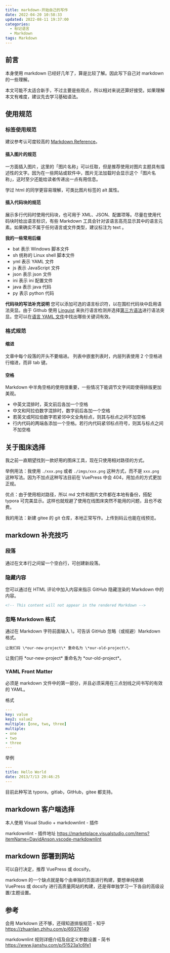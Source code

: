 ```yaml
---
title: markdown-开始自己的写作
date: 2022-04-20 10:58:33
updated: 2022-08-11 19:37:00
categories:
  - 标记语言
  - Markdown
tags: Markdown
---
```


## 前言

本身使用 markdown 已经好几年了，算是比较了解。因此写下自己对 markdown 的一些理解。

本文可能不太适合新手，不过主要是些观点，所以相对来说还算好接受。如果理解本文有难度，建议先去学习基础语法。

## 使用规范

### 标签使用规范

建议参考认可度较高的 [Markdown Reference](https://commonmark.org/help/)。

#### 插入图片的规范

一方面插入图片，这里的「图片名称」可以任取，但是推荐使用对图片主题具有描述性的文字。因为在一些网站或软件中，图片无法加载时会显示这个「图片名称」，这时至少还能给读者传递出一点有用信息。

<!-- more -->

学过 html 的同学更容易理解，可类比图片标签的 alt 属性。

#### 插入代码块的规范

展示多行代码时使用代码块，也可用于 XML、JSON、配置项等。尽量在使用代码块时给出语言标识，有些 Markdown 工具会针对该语言高亮显示其中的语言元素。如果确实不属于任何语言或文件类型，建议标注为 text 。

<!-- more -->

**我的一些常用后缀**

* bat 表示 Windows 脚本文件
* sh 统称的 Linux shell 脚本文件
* yml 表示 YAML 文件
* js 表示 JavaScript 文件
* json 表示 json 文件
* ini 表示 ini 配置文件
* java 表示 java 代码
* py 表示 python 代码

**代码块的写法补充说明**
您可以添加可选的语言标识符，以在围栏代码块中启用语法突显。由于 Github 使用 [Linguist](https://github.com/github/linguist) 来执行语言检测并选择[第三方语法](https://github.com/github/linguist/blob/master/vendor/README.md)进行语法突显。您可以在[语言 YAML 文件](https://github.com/github/linguist/blob/master/lib/linguist/languages.yml)中找出哪些关键词有效。

### 格式规范

#### 缩进

文章中每个段落的开头不要缩进。
列表中嵌套列表时，内层列表使用 2 个空格进行缩进，而非 tab 键。

#### 空格

Markdown 中半角空格的使用很重要，一些情况下能调节文字间距使得排版更加美观。

* 中英文混排时，英文前后各加一个空格
* 中文和阿拉伯数字混排时，数字前后各加一个空格
* 若英文或阿拉伯数字若紧邻中文全角标点，则其与标点之间不加空格
* 行内代码的两端各添加一个空格。若行内代码紧邻标点符号，则其与标点之间不加空格

## 关于图床选择

我之前一直期望找到一款好用的图床工具，现在只使用相对路径的方式。

举例用法：我使用 `./xxx.png` 或者 `./imgs/xxx.png` 这种方式，而不是 `xxx.png` 这种写法。因为不加点这种写法目前在 VuePress 中会 404，用加点的方式更加正规。

优点：由于使用相对路径，所以 md 文件和图片文件都在本地有备份，搭配 typora 可完美显示。这样也就规避了使用在线图床突然不能用的问题，且也不收费。

我的用法：新建 gitee 的 git 仓库，本地正常写作。上传到码云也能在线预览。

## markdown 补充技巧

### 段落

通过在文本行之间留一个空白行，可创建新段落。

### 隐藏内容

您可以通过在 HTML 评论中加入内容来指示 GitHub 隐藏渲染的 Markdown 中的内容。

```html
<!-- This content will not appear in the rendered Markdown -->
```

### 忽略 Markdown 格式

通过在 Markdown 字符前面输入 \，可告诉 GitHub 忽略（或规避）Markdown 格式。

`让我们将 \*our-new-project\* 重命名为 \*our-old-project\*。`

让我们将 \*our-new-project\* 重命名为 \*our-old-project\*。

### YAML Front Matter

必须是 markdown 文件中的第一部分，并且必须采用在三点划线之间书写的有效的 YAML。

格式

```yml
---
key: value
key2: value2
multiple: [one, two, three]
multiple:
- one
- two
- three
---
```

举例

```yml
---
title: Hello World
date: 2013/7/13 20:46:25
---
```

目前此种写法 typora，gitlab，GitHub，gitee 都支持。

## markdown 客户端选择

本人使用 Visual Studio + markdownlint - 插件

markdownlint - 插件地址
<https://marketplace.visualstudio.com/items?itemName=DavidAnson.vscode-markdownlint>

## markdown 部署到网站

可以自行决定，推荐 VuePress 或 docsify。

markdown 的一个缺点就是每个由单独的页面进行构建，要想单纯依赖 VuePress 或 docsify 进行高质量网站的构建，还是得单独学习一下各自的高级设置/主题设置。

## 参考

会用 Markdown 还不够，还得知道排版规范 - 知乎
<https://zhuanlan.zhihu.com/p/69376149>

markdownlint 规则详细介绍及自定义参数设置 - 简书
<https://www.jianshu.com/p/51523a1c6fe1>

